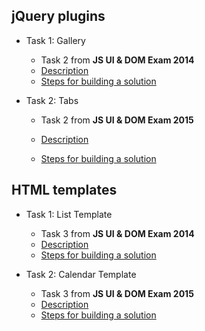 ## jQuery plugins

- Task 1: Gallery
  - Task 2 from **JS UI & DOM Exam 2014**
  - [Description](gallery/task)
  - [Steps for building a solution](gallery)

- Task 2: Tabs
  - Task 2 from **JS UI & DOM Exam 2015**

  - [Description](datepicker/task)
  - [Steps for building a solution](datepicker)

## HTML templates

- Task 1: List Template
  - Task 3 from **JS UI & DOM Exam 2014**
  - [Description](list-template/task)
  - [Steps for building a solution](list-template)

- Task 2: Calendar Template
  - Task 3 from **JS UI & DOM Exam 2015**
  - [Description](/tasks)
  - [Steps for building a solution]()